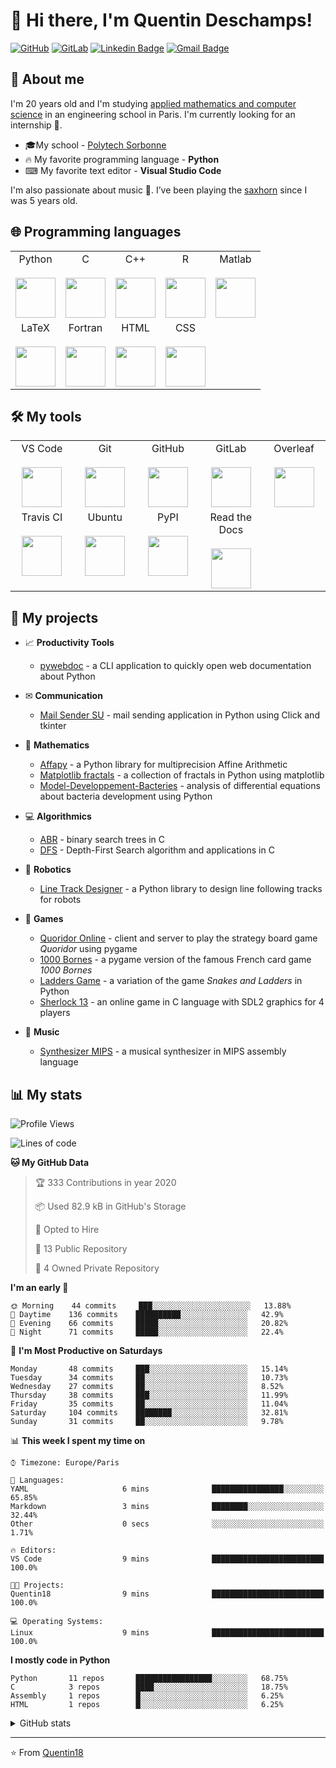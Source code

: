 # 👋 Hi there, I'm Quentin Deschamps!

[![GitHub](https://img.shields.io/badge/-GitHub-181717?style=flat-square&logo=github&link=https://github.com/Quentin18/)](https://github.com/Quentin18/)
[![GitLab](https://img.shields.io/badge/-GitLab-FCA121?style=flat-square&logo=gitlab&link=https://gitlab.lip6.fr/deschampsq/)](https://gitlab.lip6.fr/deschampsq/)
[![Linkedin Badge](https://img.shields.io/badge/-LinkedIn-blue?style=flat-square&logo=Linkedin&logoColor=white&link=https://www.linkedin.com/in/quentin-deschamps18/)](https://www.linkedin.com/in/quentin-deschamps18/) 
[![Gmail Badge](https://img.shields.io/badge/-Gmail-c14438?style=flat-square&logo=Gmail&logoColor=white&link=mailto:quentindeschamps18@gmail.com)](mailto:quentindeschamps18@gmail.com)


## 🧐 About me
I'm 20 years old and I'm studying [applied mathematics and computer science](https://www.polytech.sorbonne-universite.fr/formations/mathematiques-appliques-et-informatique) in an engineering school in Paris. I'm currently looking for an internship 🔎.

- 🎓My school - [Polytech Sorbonne](https://www.polytech.sorbonne-universite.fr)
- 🔥 My favorite programming language - **Python**
- ⌨ My favorite text editor - **Visual Studio Code**

I'm also passionate about music 🎵. I’ve been playing the [saxhorn](https://en.wikipedia.org/wiki/Saxhorn) since I was 5 years old.

## 🌐 Programming languages
<table>
  <tbody>
    <tr valign="top">
     <td width="20%" align="center">
        <span>Python</span><br><br>
        <img height="64px" src="https://cdn.worldvectorlogo.com/logos/python-5.svg">
      </td>
      <td width="20%" align="center">
        <span>C</span><br><br>
        <img height="64px" src="https://cdn.worldvectorlogo.com/logos/c-2975.svg">
      </td>
      <td width="20%" align="center">
        <span>C++</span><br><br>
        <img height="64px" src="https://cdn.worldvectorlogo.com/logos/c.svg">
      </td>
      <td width="20%" align="center">
        <span>R</span><br><br>
        <img height="64px" src="https://cdn.worldvectorlogo.com/logos/r-lang.svg">
      </td>
      <td width="20%" align="center">
        <span>Matlab</span><br><br>
        <img height="64px" src="https://fr.mathworks.com/matlabcentral/mlc-downloads/downloads/submissions/24241/versions/5/screenshot.png">
      </td>
    </tr>
    <tr valign="top">
      <td width="20%" align="center">
        <span>LaTeX</span><br><br>
        <img height="64px" src="https://cdn.worldvectorlogo.com/logos/latex.svg">
      </td>
      <td width="20%" align="center">
        <span>Fortran</span><br><br>
        <img height="64px" src="https://fortran-lang.org/assets/img/fortran_logo_256x256.png">
      </td>
      <td width="20%" align="center">
        <span>HTML</span><br><br>
        <img height="64px" src="https://cdn.svgporn.com/logos/html-5.svg">
      </td>
      <td width="20%" align="center">
        <span>CSS</span><br><br>
        <img height="64px" src="https://cdn.svgporn.com/logos/css-3.svg">
      </td>
      <td width="20%" align="center">
      </td>
    </tr>
  </tbody>
</table>

## 🛠️ My tools
<table>
  <tbody>
    <tr valign="top">
      <td width="20%" align="center">
        <span>VS Code</span><br><br>
        <img height="64px" src="https://cdn.svgporn.com/logos/visual-studio-code.svg">
      </td>
      <td width="20%" align="center">
        <span>Git</span><br><br>
        <img height="64px" src="https://cdn.svgporn.com/logos/git-icon.svg">
      </td>
      <td width="20%" align="center">
        <span>GitHub</span><br><br>
        <img height="64px" src="https://cdn.worldvectorlogo.com/logos/github-1.svg">
      </td>
      <td width="20%" align="center">
        <span>GitLab</span><br><br>
        <img height="64px" src="https://cdn.worldvectorlogo.com/logos/gitlab.svg">
      </td>
      <td width="20%" align="center">
        <span>Overleaf</span><br><br>
        <img height="64px" src="https://cdn.overleaf.com/img/ol-brand/overleaf_og_logo.png">
      </td>
    </tr>
    <tr valign="top">
      <td width="20%" align="center">
        <span>Travis CI</span><br><br>
        <img height="64px" src="https://cdn.worldvectorlogo.com/logos/travis-ci.svg">
      </td>
      <td width="20%" align="center">
        <span>Ubuntu</span><br><br>
        <img height="64px" src="https://cdn.worldvectorlogo.com/logos/ubuntu-4.svg">
      </td>
      <td width="20%" align="center">
        <span>PyPI</span><br><br>
        <img height="64px" src="https://pypi.org/static/images/twitter.90915068.jpg">
      </td>
      <td width="20%" align="center">
        <span>Read the Docs</span><br><br>
        <img height="64px" src="https://pbs.twimg.com/profile_images/525686734760067072/OhsWgbsr.png">
      </td>
      <td width="20%" align="center">
      </td>
    </tr>
  </tbody>
</table>

## 🚀 My projects
- 📈 **Productivity Tools**

    * [pywebdoc](https://github.com/Quentin18/pywebdoc) - a CLI application to quickly open web documentation about Python

- ✉ **Communication**

    * [Mail Sender SU](https://github.com/Quentin18/Mail-Sender-Sorbonne-Universite) - mail sending application in Python using Click and tkinter

- 🔢 **Mathematics**

    * [Affapy](https://gitlab.lip6.fr/hilaire/affapy) - a Python library for multiprecision Affine Arithmetic
    * [Matplotlib fractals](https://github.com/Quentin18/Matplotlib-fractals) - a collection of fractals in Python using matplotlib
    * [Model-Developpement-Bacteries](https://github.com/Quentin18/Model-Developpement-Bacteries) - analysis of differential equations about bacteria development using Python

- 💻 **Algorithmics**

    * [ABR](https://github.com/Quentin18/ABR) - binary search trees in C
    * [DFS](https://github.com/Quentin18/DFS) - Depth-First Search algorithm and applications in C

- 🤖 **Robotics**

    * [Line Track Designer](https://github.com/Quentin18/Line-Track-Designer) - a Python library to design line following tracks for robots

- 🎲 **Games**

    * [Quoridor Online](https://github.com/Quentin18/Quoridor-Online) - client and server to play the strategy board game *Quoridor* using pygame
    * [1000 Bornes](https://github.com/Quentin18/1000-Bornes) - a pygame version of the famous French card game *1000 Bornes*
    * [Ladders Game](https://github.com/Quentin18/Ladders-Game) - a variation of the game *Snakes and Ladders* in Python
    * [Sherlock 13](https://github.com/Quentin18/Sherlock13) - an online game in C language with SDL2 graphics for 4 players

- 🎹 **Music**

    * [Synthesizer MIPS](https://github.com/Quentin18/Synthesizer-MIPS) - a musical synthesizer in MIPS assembly language

## 📊 My stats
<!--START_SECTION:waka-->
![Profile Views](http://img.shields.io/badge/Profile%20Views-1-blue)

![Lines of code](https://img.shields.io/badge/From%20Hello%20World%20I've%20written-295029%20Lines%20of%20code-blue)

**🐱 My GitHub Data** 

> 🏆 333 Contributions in year 2020
 > 
> 📦 Used 82.9 kB in GitHub's Storage 
 > 
> 💼 Opted to Hire
 > 
> 📜 13 Public Repository 
 > 
> 🔑 4 Owned Private Repository 

**I'm an early 🐤** 

```text
🌞 Morning    44 commits     ███░░░░░░░░░░░░░░░░░░░░░░   13.88% 
🌆 Daytime    136 commits    ██████████░░░░░░░░░░░░░░░   42.9% 
🌃 Evening    66 commits     █████░░░░░░░░░░░░░░░░░░░░   20.82% 
🌙 Night      71 commits     █████░░░░░░░░░░░░░░░░░░░░   22.4%

```
📅 **I'm Most Productive on Saturdays** 

```text
Monday       48 commits     ███░░░░░░░░░░░░░░░░░░░░░░   15.14% 
Tuesday      34 commits     ██░░░░░░░░░░░░░░░░░░░░░░░   10.73% 
Wednesday    27 commits     ██░░░░░░░░░░░░░░░░░░░░░░░   8.52% 
Thursday     38 commits     ███░░░░░░░░░░░░░░░░░░░░░░   11.99% 
Friday       35 commits     ██░░░░░░░░░░░░░░░░░░░░░░░   11.04% 
Saturday     104 commits    ████████░░░░░░░░░░░░░░░░░   32.81% 
Sunday       31 commits     ██░░░░░░░░░░░░░░░░░░░░░░░   9.78%

```


📊 **This week I spent my time on** 

```text
⌚︎ Timezone: Europe/Paris

💬 Languages: 
YAML                     6 mins              ████████████████░░░░░░░░░   65.85% 
Markdown                 3 mins              ████████░░░░░░░░░░░░░░░░░   32.44% 
Other                    0 secs              ░░░░░░░░░░░░░░░░░░░░░░░░░   1.71%

🔥 Editors: 
VS Code                  9 mins              █████████████████████████   100.0%

🐱‍💻 Projects: 
Quentin18                9 mins              █████████████████████████   100.0%

💻 Operating Systems: 
Linux                    9 mins              █████████████████████████   100.0%

```

**I mostly code in Python** 

```text
Python       11 repos       █████████████████░░░░░░░░   68.75% 
C            3 repos        ████░░░░░░░░░░░░░░░░░░░░░   18.75% 
Assembly     1 repos        █░░░░░░░░░░░░░░░░░░░░░░░░   6.25% 
HTML         1 repos        █░░░░░░░░░░░░░░░░░░░░░░░░   6.25%

```



<!--END_SECTION:waka-->

<details>
<summary>GitHub stats</summary>
  <p align = "center">
    <img src="https://github-readme-stats.vercel.app/api?username=Quentin18&hide=prs,issues,contribs&include_all_commits=true&show_icons=true&theme=radical" alt="Quentin18's github stats" />
    <img src="https://github-readme-stats.vercel.app/api/top-langs/?username=Quentin18&layout=compact&theme=radical" />
  </p>
</details>

---
⭐️ From [Quentin18](https://github.com/Quentin18)
